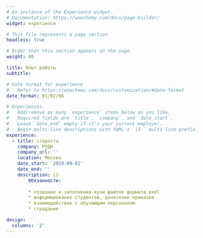 ```yaml
---
# An instance of the Experience widget.
# Documentation: https://wowchemy.com/docs/page-builder/
widget: experience

# This file represents a page section.
headless: true

# Order that this section appears on the page.
weight: 40

title: Опыт работы
subtitle:

# Date format for experience
#   Refer to https://wowchemy.com/docs/customization/#date-format
date_format: 01/02/06

# Experiences.
#   Add/remove as many `experience` items below as you like.
#   Required fields are `title`, `company`, and `date_start`.
#   Leave `date_end` empty if it's your current employer.
#   Begin multi-line descriptions with YAML's `|2-` multi-line prefix.
experience:
  - title: староста
    company: РУДН
    company_url: ''
    location: Москва
    date_start: '2019-09-01'
    date_end: ''
    description: |2-
        Обязанности:
        
        * создание и заполнение кучи файлов формата exel
        * информирование студентов, донесение приказов
        * взаимодействие с обучающим персоналом
        * страдания

design:
  columns: '2'
---
```

